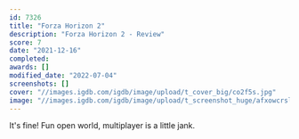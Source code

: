 ```yaml
---
id: 7326
title: "Forza Horizon 2"
description: "Forza Horizon 2 - Review"
score: 7
date: "2021-12-16"
completed: 
awards: []
modified_date: "2022-07-04"
screenshots: []
cover: "//images.igdb.com/igdb/image/upload/t_cover_big/co2f5s.jpg"
image: "//images.igdb.com/igdb/image/upload/t_screenshot_huge/afxowcrslikjb7tp26sw.jpg"
---
```

It's fine! Fun open world, multiplayer is a little jank.
